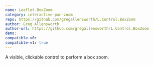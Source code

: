 ```yaml
---
name: Leaflet.BoxZoom
category: interactive-pan-zoom
repo: https://github.com/gregallensworth/L.Control.BoxZoom
author: Greg Allensworth
author-url: https://github.com/gregallensworth/L.Control.BoxZoom
demo: 
compatible-v0:
compatible-v1: true
---
```


A visible, clickable control to perform a box zoom.
